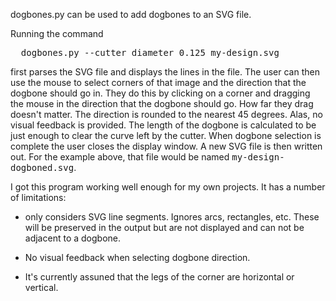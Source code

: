 dogbones.py can be used to add dogbones to an SVG file.

Running the command

<pre>
  dogbones.py --cutter_diameter 0.125 my-design.svg
</pre>

first parses the SVG file and displays the lines in the file.  The
user can then use the mouse to select corners of that image and the
direction that the dogbone should go in.  They do this by clicking on
a corner and dragging the mouse in the direction that the dogbone
should go.  How far they drag doesn't matter.  The direction is
rounded to the nearest 45 degrees.  Alas, no visual feedback is
provided.  The length of the dogbone is calculated to be just enough
to clear the curve left by the cutter.  When dogbone selection is
complete the user closes the display window.  A new SVG file is then
written out.  For the example above, that file would be named
<tt>my-design-dogboned.svg</tt>.


I got this program working well enough for my own projects.  It has a
number of limitations:

* only considers SVG line segments.  Ignores arcs, rectangles, etc.
  These will be preserved in the output but are not displayed and can
  not be adjacent to a dogbone.

* No visual feedback when selecting dogbone direction.

* It's currently assuned that the legs of the corner are horizontal or
  vertical.

